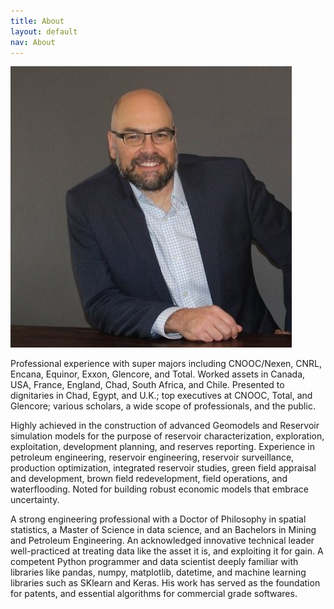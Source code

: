 ```yaml
---
title: About
layout: default
nav: About
---
```


![Karl Norrena, Ph.D, MP., P.Eng](karl.png)

Professional experience with super majors including CNOOC/Nexen, CNRL, Encana, Equinor, Exxon, Glencore, and Total. 
Worked assets in Canada, USA, France, England, Chad, South Africa, and Chile. Presented to dignitaries in Chad, Egypt, 
and U.K.; top executives at CNOOC, Total, and Glencore; various scholars, a wide scope of professionals, and the public. 

Highly achieved in the construction of advanced Geomodels and Reservoir simulation models for the purpose of reservoir 
characterization, exploration, exploitation, development planning, and reserves reporting. Experience in petroleum engineering, 
reservoir engineering, reservoir surveillance, production optimization, integrated reservoir studies, green field appraisal 
and development, brown field redevelopment, field operations, and waterflooding. Noted for building robust economic models 
that embrace uncertainty.  

A strong engineering professional with a Doctor of Philosophy in spatial statistics, a Master of Science in data science, 
and an Bachelors in Mining and Petroleum Engineering. An acknowledged innovative technical leader well-practiced at treating 
data like the asset it is, and exploiting it for gain. A competent Python programmer and data scientist deeply familiar with 
libraries like pandas, numpy, matplotlib, datetime, and machine learning libraries such as SKlearn and Keras. His work has 
served as the foundation for patents, and essential algorithms for commercial grade softwares.
